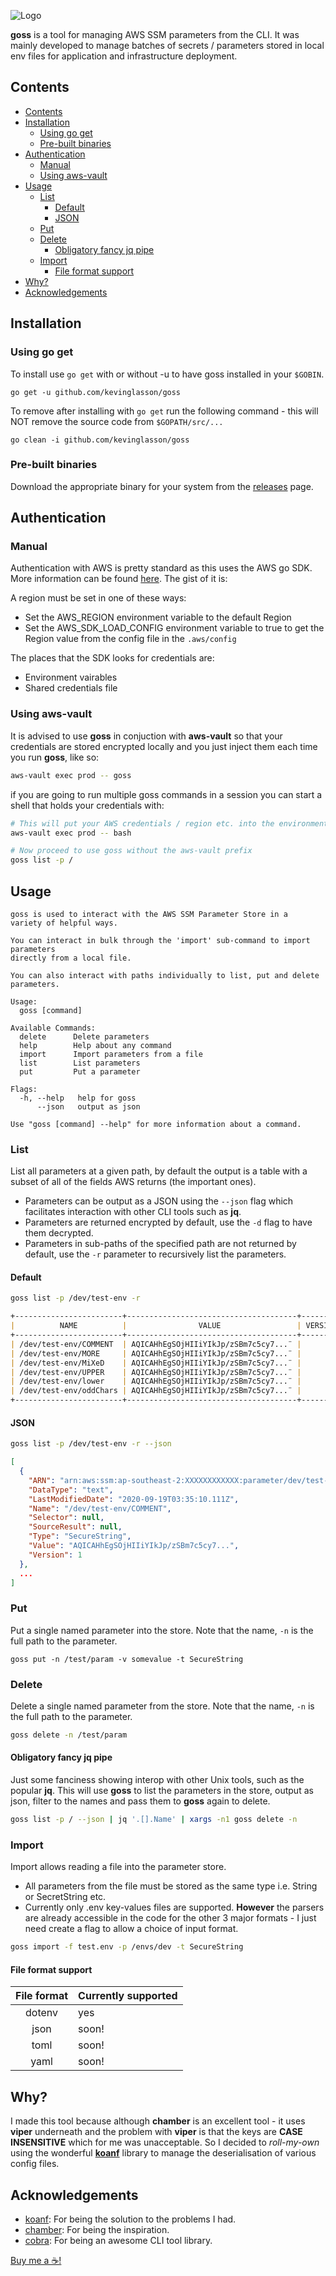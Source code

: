 ![Logo](https://user-images.githubusercontent.com/22187575/93653012-a968dd80-fa49-11ea-947a-537a91282ab2.png)

**goss** is a tool for managing AWS SSM parameters from the CLI. It was mainly developed to manage batches of secrets / parameters stored in local env files for application and infrastructure deployment.

## Contents
- [Contents](#contents)
- [Installation](#installation)
  - [Using go get](#using-go-get)
  - [Pre-built binaries](#pre-built-binaries)
- [Authentication](#authentication)
  - [Manual](#manual)
  - [Using aws-vault](#using-aws-vault)
- [Usage](#usage)
  - [List](#list)
    - [Default](#default)
    - [JSON](#json)
  - [Put](#put)
  - [Delete](#delete)
    - [Obligatory fancy jq pipe](#obligatory-fancy-jq-pipe)
  - [Import](#import)
    - [File format support](#file-format-support)
- [Why?](#why)
- [Acknowledgements](#acknowledgements)
## Installation
### Using go get
To install use `go get` with or without -u to have goss installed in your `$GOBIN`.
```
go get -u github.com/kevinglasson/goss
```
To remove after installing with `go get` run the following command - this will NOT remove the source code from `$GOPATH/src/...`
```
go clean -i github.com/kevinglasson/goss
```
### Pre-built binaries
Download the appropriate binary for your system from the [releases](https://github.com/kevinglasson/goss/releases) page.

## Authentication
### Manual
Authentication with AWS is pretty standard as this uses the AWS go SDK. More information can be found [here](https://docs.aws.amazon.com/sdk-for-go/v1/developer-guide/configuring-sdk.html). The gist of it is:

A region must be set in one of these ways:
- Set the AWS_REGION environment variable to the default Region
- Set the AWS_SDK_LOAD_CONFIG environment variable to true to get the Region value from the config file in the `.aws/config`

The places that the SDK looks for credentials are:
- Environment vairables
- Shared credentials file

### Using aws-vault
It is advised to use **goss** in conjuction with **aws-vault** so that your credentials are stored encrypted locally and you just inject them each time you run **goss**, like so:

```bash
aws-vault exec prod -- goss
```
if you are going to run multiple goss commands in a session you can start a shell that holds your credentials with:

```bash
# This will put your AWS credentials / region etc. into the environment
aws-vault exec prod -- bash

# Now proceed to use goss without the aws-vault prefix
goss list -p /
```

## Usage
```
goss is used to interact with the AWS SSM Parameter Store in a
variety of helpful ways.

You can interact in bulk through the 'import' sub-command to import parameters
directly from a local file.

You can also interact with paths individually to list, put and delete
parameters.

Usage:
  goss [command]

Available Commands:
  delete      Delete parameters
  help        Help about any command
  import      Import parameters from a file
  list        List parameters
  put         Put a parameter

Flags:
  -h, --help   help for goss
      --json   output as json

Use "goss [command] --help" for more information about a command.
```

### List
List all parameters at a given path, by default the output is a table with a subset of all of the fields AWS returns (the important ones).

- Parameters can be output as a JSON using the `--json` flag which facilitates interaction with other CLI tools such as **jq**.
- Parameters are returned encrypted by default, use the `-d` flag to have them decrypted.
- Parameters in sub-paths of the specified path are not returned by default, use the `-r` parameter to recursively list the parameters.

#### Default
```bash
goss list -p /dev/test-env -r
```
```md
+------------------------+--------------------------------------+---------+----------------------+
|          NAME          |                VALUE                 | VERSION |       LAST MOD       |
+------------------------+--------------------------------------+---------+----------------------+
| /dev/test-env/COMMENT  | AQICAHhEgSOjHIIiYIkJp/zSBm7c5cy7...¨ |       1 | 2020-09-19T03:35:10Z |
| /dev/test-env/MORE     | AQICAHhEgSOjHIIiYIkJp/zSBm7c5cy7...¨ |       1 | 2020-09-19T03:35:10Z |
| /dev/test-env/MiXeD    | AQICAHhEgSOjHIIiYIkJp/zSBm7c5cy7...¨ |       1 | 2020-09-19T03:35:09Z |
| /dev/test-env/UPPER    | AQICAHhEgSOjHIIiYIkJp/zSBm7c5cy7...¨ |       1 | 2020-09-19T03:35:09Z |
| /dev/test-env/lower    | AQICAHhEgSOjHIIiYIkJp/zSBm7c5cy7...¨ |       1 | 2020-09-19T03:35:09Z |
| /dev/test-env/oddChars | AQICAHhEgSOjHIIiYIkJp/zSBm7c5cy7...¨ |       1 | 2020-09-19T03:35:10Z |
+------------------------+--------------------------------------+---------+----------------------+
```
#### JSON
```bash
goss list -p /dev/test-env -r --json
```
```json
[
  {
    "ARN": "arn:aws:ssm:ap-southeast-2:XXXXXXXXXXXX:parameter/dev/test-env/COMMENT",
    "DataType": "text",
    "LastModifiedDate": "2020-09-19T03:35:10.111Z",
    "Name": "/dev/test-env/COMMENT",
    "Selector": null,
    "SourceResult": null,
    "Type": "SecureString",
    "Value": "AQICAHhEgSOjHIIiYIkJp/zSBm7c5cy7...",
    "Version": 1
  },
  ...
]

```

### Put
Put a single named parameter into the store. Note that the name, `-n` is the full path to the parameter.

```
goss put -n /test/param -v somevalue -t SecureString
```

### Delete
Delete a single named parameter from the store. Note that the name, `-n` is the full path to the parameter.
```bash
goss delete -n /test/param
```

#### Obligatory fancy jq pipe
Just some fanciness showing interop with other Unix tools, such as the popular **jq**. This will use **goss** to list the parameters in the store, output as json, filter to the names and pass them to **goss** again to delete.

```bash
goss list -p / --json | jq '.[].Name' | xargs -n1 goss delete -n
```
### Import
Import allows reading a file into the parameter store.

- All parameters from the file must be stored as the same type i.e. String or SecretString etc.
- Currently only .env key-values files are supported. **However** the parsers are already accessible in the code for the other 3 major formats - I just need create a flag to allow a choice of input format.

```bash
goss import -f test.env -p /envs/dev -t SecureString
```

#### File format support
| File format | Currently supported |
| :---------: | ------------------- |
|   dotenv    | yes                 |
|    json     | soon!               |
|    toml     | soon!               |
|    yaml     | soon!               |

## Why?
I made this tool because although **chamber** is an excellent tool - it uses **viper** underneath and the problem with **viper** is that the keys are **CASE INSENSITIVE** which for me was unacceptable. So I decided to *roll-my-own* using the wonderful [**koanf**](https://github.com/knadh/koanf) library to manage the deserialisation of various config files.

## Acknowledgements
- [koanf](https://github.com/knadh/koanf): For being the solution to the problems I had.
- [chamber](https://github.com/segmentio/chamber): For being the inspiration.
- [cobra](https://github.com/spf13/cobra): For being an awesome CLI tool library.

[Buy me a ☕!](https://www.paypal.me/kevinglasson)